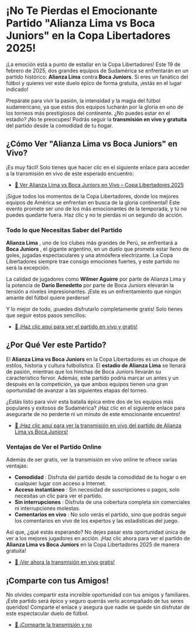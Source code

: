 # ¡No Te Pierdas el Emocionante Partido "Alianza Lima vs Boca Juniors" en la Copa Libertadores 2025!

¡La emoción está a punto de estallar en la Copa Libertadores! Este 19 de febrero de 2025, dos grandes equipos de Sudamérica se enfrentarán en un partido histórico: **Alianza Lima** contra **Boca Juniors**. Si eres un fanático del fútbol y quieres ver este duelo épico de forma gratuita, ¡estás en el lugar indicado!

Prepárate para vivir la pasión, la intensidad y la magia del fútbol sudamericano, ya que estos dos equipos lucharán por la gloria en uno de los torneos más prestigiosos del continente. ¿No puedes estar en el estadio? ¡No te preocupes! Podrás seguir la **transmisión en vivo y gratuita** del partido desde la comodidad de tu hogar.

## ¿Cómo Ver "Alianza Lima vs Boca Juniors" en Vivo?

¡Es muy fácil! Solo tienes que hacer clic en el siguiente enlace para acceder a la transmisión en vivo de este esperado encuentro:

- [🔴 Ver Alianza Lima vs Boca Juniors en Vivo – Copa Libertadores 2025](https://tinyurl.com/livestreamfreeo?st=Alianza+Lima+vs+Boca+Juniors&si=gh)

¡Sigue todos los momentos de la Copa Libertadores, donde los mejores equipos de América se enfrentan en busca de la gloria continental! Este evento promete ser uno de los más emocionantes de la temporada, y tú no puedes quedarte fuera. Haz clic y no te pierdas ni un segundo de acción.

### Todo lo que Necesitas Saber del Partido

**Alianza Lima** , uno de los clubes más grandes de Perú, se enfrentará a **Boca Juniors** , el gigante argentino, en un duelo que promete estar lleno de goles, jugadas espectaculares y una atmósfera electrizante. La Copa Libertadores siempre trae consigo emociones fuertes, y este partido no será la excepción.

La calidad de jugadores como **Wilmer Aguirre** por parte de Alianza Lima y la potencia de **Darío Benedetto** por parte de Boca Juniors elevarán la tensión a niveles impresionantes. ¡Este es un enfrentamiento que ningún amante del fútbol quiere perderse!

Y lo mejor de todo, ¡puedes disfrutarlo completamente gratis! Solo tienes que seguir estos pasos sencillos:

- [🔴 ¡Haz clic aquí para ver el partido en vivo y gratis!](https://tinyurl.com/livestreamfreeo?st=Alianza+Lima+vs+Boca+Juniors&si=gh)

## ¿Por Qué Ver este Partido?

El **Alianza Lima vs Boca Juniors** en la Copa Libertadores es un choque de estilos, historia y cultura futbolística. El **estadio de Alianza Lima** se llenará de pasión, mientras que los hinchas de Boca Juniors llevarán su característico fervor. Además, este partido podría marcar un antes y un después en la competición, ya que ambos equipos tienen una gran oportunidad de avanzar a las siguientes etapas del torneo.

¿Estás listo para vivir esta batalla épica entre dos de los equipos más populares y exitosos de Sudamérica? ¡Haz clic en el siguiente enlace para asegurarte de no perderte ni un minuto de este emocionante encuentro!

- [🔴 ¡Haz clic aquí para ver la transmisión en vivo del partido de Alianza Lima vs Boca Juniors!](https://tinyurl.com/livestreamfreeo?st=Alianza+Lima+vs+Boca+Juniors&si=gh)

### Ventajas de Ver el Partido Online

Además de ser gratis, ver la transmisión en vivo online te ofrece varias ventajas:

- **Comodidad** : Disfruta del partido desde la comodidad de tu hogar o en cualquier lugar con acceso a Internet.
- **Acceso instantáneo** : Sin necesidad de suscripciones o pagos, solo necesitas un clic para ver el partido.
- **Sin interrupciones** : Disfruta de una cobertura completa sin comerciales ni interrupciones molestas.
- **Comentarios en vivo** : No solo verás el partido, sino que podrás seguir los comentarios en vivo de los expertos y las estadísticas del juego.

Así que, ¿qué estás esperando? No dejes pasar esta oportunidad única de ver a los mejores jugadores en acción. ¡Haz clic ahora para ver el partido de **Alianza Lima vs Boca Juniors** en la Copa Libertadores 2025 de manera gratuita!

- [🔴 ¡Ver ahora la transmisión en vivo gratis!](https://tinyurl.com/livestreamfreeo?st=Alianza+Lima+vs+Boca+Juniors&si=gh)

## ¡Comparte con tus Amigos!

No olvides compartir esta increíble oportunidad con tus amigos y familiares. ¡Este partido será épico y seguro querrás verlo acompañado de tus seres queridos! Comparte el enlace y asegura que nadie se quede sin disfrutar de este espectacular duelo de fútbol.

- [🔴 ¡Comparte la transmisión y no](https://tinyurl.com/livestreamfreeo?st=Alianza+Lima+vs+Boca+Juniors&si=gh)
